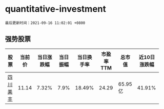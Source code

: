 # quantitative-investment

`最后更新时间：2021-09-16 11:02:01 +0800`

## 强势股票

|股票|当前价|当日涨跌幅|当日振幅|当日换手率|市盈率TTM|总市值|近10日涨跌幅|
|----|----|----|----|----|----|----|----|
|[四川美丰](https://xueqiu.com/S/SZ000731)|11.14|7.32%|7.9%|18.49%|24.29|65.95亿|41.91%|
